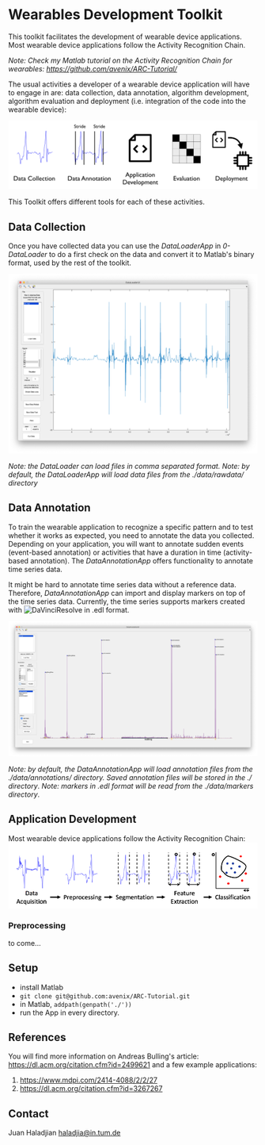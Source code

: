 # Wearables Development Toolkit

This toolkit facilitates the development of wearable device applications. Most wearable device applications follow the Activity Recognition Chain.

*Note: Check my Matlab tutorial on the Activity Recognition Chain for wearables: <https://github.com/avenix/ARC-Tutorial/>*

The usual activities a developer of a wearable device application will have to engage in are: data collection, data annotation, algorithm development, algorithm evaluation and deployment (i.e. integration of the code into the wearable device): 

![Activity Recognition Chain Development](images/ARCDevelopment.png)

 This Toolkit offers different tools for each of these activities.
 
## Data Collection

Once you have collected data you can use the *DataLoaderApp* in *0-DataLoader* to do a first check on the data and convert it to Matlab's binary format, used by the rest of the toolkit. 

![DataLoaderApp](images/0-DataLoaderApp.png)

*Note: the DataLoader can load files in comma separated format.*
*Note: by default, the DataLoaderApp will load data files from the ./data/rawdata/ directory*

## Data Annotation

To train the wearable application to recognize a specific pattern and to test whether it works as expected, you need to annotate the data you collected. Depending on your application, you will want to annotate sudden events (event-based annotation) or activities that have a duration in time (activity-based annotation). The *DataAnnotationApp* offers functionality to annotate time series data. 

It might be hard to annotate time series data without a reference data. Therefore, *DataAnnotationApp* can import and display markers on top of the time series data. Currently, the time series supports markers created with ![DaVinciResolve](https://www.blackmagicdesign.com/products/davinciresolve/) in .edl format. 

![Data Annotation App](images/1-DataAnnotationApp.png)

*Note: by default, the DataAnnotationApp will load annotation files from the ./data/annotations/ directory. Saved annotation files will be stored in the ./ directory*.
*Note: markers in .edl format will be read from the ./data/markers directory*.

## Application Development

Most wearable device applications follow the Activity Recognition Chain:
![Activity Recognition Chain](images/ARC.png)

### Preprocessing
to come...

## Setup
* install Matlab
* `git clone git@github.com:avenix/ARC-Tutorial.git`
* in Matlab, `addpath(genpath('./'))`
* run the App in every directory.
 
## References
You will find more information on Andreas Bulling's article: https://dl.acm.org/citation.cfm?id=2499621
and a few example applications:
1. https://www.mdpi.com/2414-4088/2/2/27
2. https://dl.acm.org/citation.cfm?id=3267267

## Contact
Juan Haladjian
haladjia@in.tum.de
